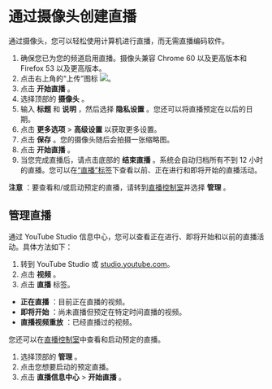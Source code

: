 # 通过摄像头创建直播

通过摄像头，您可以轻松使用计算机进行直播，而无需直播编码软件。

1. 确保您已为您的频道启用直播。摄像头兼容 Chrome 60 以及更高版本和 Firefox 53 以及更高版本。
2. 点击右上角的“上传”图标 ![](https://lh3.googleusercontent.com/UwR2LiCKvNUAyNpvhJG9E2jHPceWMpjVja6NzRDwqX5FvTZR5M-NBtGUlNwylSuEU_e4=h18)。
3. 点击 **开始直播** 。
4. 选择顶部的 **摄像头** 。
5. 输入 **标题** 和 **说明** ，然后选择 **隐私设置** 。您还可以将直播预定在以后的日期。
6. 点击 **更多选项**  >  **高级设置** 以获取更多设置。
7. 点击 **保存** 。您的摄像头随后会拍摄一张缩略图。
8. 点击 **开始直播** 。
9. 当您完成直播后，请点击底部的 **结束直播** 。系统会自动归档所有不到 12 小时的直播。您可以在[“直播”标签](https://support.google.com/youtube/answer/9228389#live_tab)下查看以前、正在进行和即将开始的直播活动。

**注意** ：要查看和/或启动预定的直播，请转到[直播控制室](http://youtube.com/livestreaming)并选择 **管理** 。

## 管理直播

通过 YouTube Studio 信息中心，您可以查看正在进行、即将开始和以前的直播活动。具体方法如下：

1. 转到 YouTube Studio 或 [studio.youtube.com](http://studio.youtube.com/)。
2. 点击 **视频** 。
3. 点击 **直播** 标签。
  * **正在直播** ：目前正在直播的视频。
  * **即将开始** ：尚未直播但预定在特定时间直播的视频。
  * **直播视频重放** ：已经直播过的视频。

您还可以在[直播控制室](http://youtube.com/livestreaming)中查看和启动预定的直播。

1. 选择顶部的 **管理** 。
2. 点击您想要启动的预定直播。
3. 点击 **直播信息中心**  >  **开始直播** 。